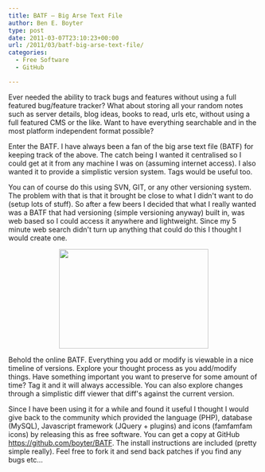 ```yaml
---
title: BATF – Big Arse Text File
author: Ben E. Boyter
type: post
date: 2011-03-07T23:10:23+00:00
url: /2011/03/batf-big-arse-text-file/
categories:
  - Free Software
  - GitHub

---
```

Ever needed the ability to track bugs and features without using a full featured bug/feature tracker? What about storing all your random notes such as server details, blog ideas, books to read, urls etc, without using a full featured CMS or the like. Want to have everything searchable and in the most platform independent format possible?

Enter the BATF. I have always been a fan of the big arse text file (BATF) for keeping track of the above. The catch being I wanted it centralised so I could get at it from any machine I was on (assuming internet access). I also wanted it to provide a simplistic version system. Tags would be useful too.

You can of course do this using SVN, GIT, or any other versioning system. The problem with that is that it brought be close to what I didn't want to do (setup lots of stuff). So after a few beers I decided that what I really wanted was a BATF that had versioning (simple versioning anyway) built in, was web based so I could access it anywhere and lightweight. Since my 5 minute web search didn't turn up anything that could do this I thought I would create one.

<center>
  <a href="http://dl.dropbox.com/u/21583935/searchcode/blog/batfscreenshot.png"><img alt="" src="http://dl.dropbox.com/u/21583935/searchcode/blog/batfscreenshot.png" width="300" height="200" /></a>
</center>
  
Behold the online BATF. Everything you add or modify is viewable in a nice timeline of versions. Explore your thought process as you add/modify things. Have something important you want to preserve for some amount of time? Tag it and it will always accessible. You can also explore changes through a simplistic diff viewer that diff's against the current version.

Since I have been using it for a while and found it useful I thought I would give back to the community which provided the language (PHP), database (MySQL), Javascript framework (JQuery + plugins) and icons (famfamfam icons) by releasing this as free software. You can get a copy at GitHub <a style="text-decoration: underline;" href="https://github.com/boyter/BATF">https://github.com/boyter/BATF</a>. The install instructions are included (pretty simple really). Feel free to fork it and send back patches if you find any bugs etc&#8230;